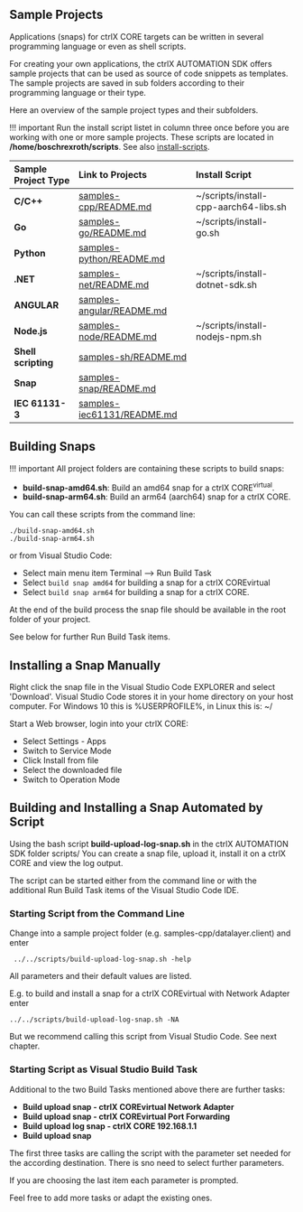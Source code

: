 
## Sample Projects

Applications (snaps) for ctrlX CORE targets can be written in several programming language or even as shell scripts.

For creating your own applications, the ctrlX AUTOMATION SDK offers sample projects that can be used as source of code snippets as templates. The sample projects are saved in sub folders according to their programming language or their type.

Here an overview of the sample project types and their subfolders.

!!! important
    Run the install script listet in column three once before you are working with one or more sample projects.
    These scripts are located in __/home/boschrexroth/scripts__. See also [install-scripts](install-scripts.md).

| Sample Project Type | Link to Projects                                        | Install Script
| :------------------ | :------------------------------------------------------ | :------------------------ |
| __C/C++__           | [samples-cpp/README.md](samples-cpp/README.md)          | ~/scripts/install-cpp-aarch64-libs.sh
| __Go__              | [samples-go/README.md](samples-go/README.md)            | ~/scripts/install-go.sh
| __Python__          | [samples-python/README.md](samples-python/README.md)    |
| __.NET__            | [samples-net/README.md](samples-net/README.md)          | ~/scripts/install-dotnet-sdk.sh
| __ANGULAR__         | [samples-angular/README.md](samples-angular/README.md)  |
| __Node.js__         | [samples-node/README.md](samples-node/README.md)        | ~/scripts/install-nodejs-npm.sh
| __Shell scripting__ | [samples-sh/README.md](samples-sh/README.md)            |
| __Snap__            | [samples-snap/README.md](samples-snap/README.md)        |
| __IEC 61131-3__     | [samples-iec61131/README.md](samples-iec61131/README.md)|


## Building Snaps

!!! important
    All project folders are containing these scripts to build snaps:

* __build-snap-amd64.sh__: Build an amd64 snap for a ctrlX CORE<sup>virtual</sup>.
* __build-snap-arm64.sh__: Build an arm64 (aarch64) snap for a ctrlX CORE.

You can call these scripts from the command line:

    ./build-snap-amd64.sh
    ./build-snap-arm64.sh

 or from Visual Studio Code:

 * Select main menu item Terminal --> Run Build Task
 * Select `build snap amd64` for building a snap for a ctrlX COREvirtual
 * Select `build snap arm64` for building a snap for a ctrlX CORE.

At the end of the build process the snap file should be available in the root folder of your project.

See below for further Run Build Task items.

## Installing a Snap Manually

Right click the snap file in the Visual Studio Code EXPLORER and select 'Download'. Visual Studio Code stores it in your home directory on your host computer. For Windows 10 this is %USERPROFILE%, in Linux this is: ~/

Start a Web browser, login into your ctrlX CORE:

* Select Settings - Apps
* Switch to Service Mode
* Click Install from file
* Select the downloaded file
* Switch to Operation Mode

## Building and Installing a Snap Automated by Script

Using the bash script __build-upload-log-snap.sh__ in the ctrlX AUTOMATION SDK folder scripts/
You can create a snap file, upload it, install it on a ctrlX CORE and view the log output.

The script can be started either from the command line or with the additional Run Build Task items of the Visual Studio Code IDE.

### Starting Script from the Command Line

Change into a sample project folder (e.g. samples-cpp/datalayer.client) and enter

     ../../scripts/build-upload-log-snap.sh -help

All parameters and their default values are listed.

E.g. to build and install a snap for a ctrlX COREvirtual with Network Adapter enter

    ../../scripts/build-upload-log-snap.sh -NA

But we recommend calling this script from Visual Studio Code. See next chapter.

### Starting Script as Visual Studio Build Task

Additional to the two Build Tasks mentioned above there are further tasks:

* __Build upload snap - ctrlX COREvirtual Network Adapter__
* __Build upload snap - ctrlX COREvirtual Port Forwarding__
* __Build upload log snap - ctrlX CORE 192.168.1.1__
* __Build upload snap__

The first three tasks are calling the script with the parameter set needed for the according destination. There is sno need to select further parameters.

If you are choosing the last item each parameter is prompted.

Feel free to add more tasks or adapt the existing ones.

